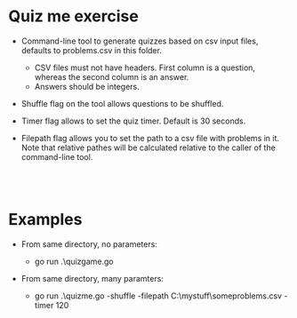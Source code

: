 # Quiz me exercise
- Command-line tool to generate quizzes based on csv input files, defaults to problems.csv in this folder.
    - CSV files must not have headers. First column is a question, whereas the second column is an answer.
    - Answers should be integers.

- Shuffle flag on the tool allows questions to be shuffled.

- Timer flag allows to set the quiz timer. Default is 30 seconds.

- Filepath flag allows you to set the path to a csv file with problems in it. Note that relative pathes will be calculated relative to the caller of the command-line tool.

<br></br>
# Examples
- From same directory, no parameters:
    - go run .\quizgame.go 

- From same directory, many paramters:
    - go run .\quizme.go -shuffle -filepath C:\mystuff\someproblems.csv -timer 120
